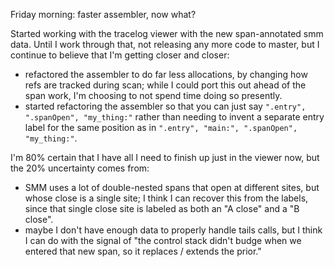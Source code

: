 Friday morning: faster assembler, now what?

Started working with the tracelog viewer with the new span-annotated smm data.
Until I work through that, not releasing any more code to master, but I
continue to believe that I'm getting closer and closer:
- refactored the assembler to do far less allocations, by changing how refs are
  tracked during scan; while I could port this out ahead of the span work, I'm
  choosing to not spend time doing so presently.
- started refactoring the assembler so that you can just say `".entry",
  ".spanOpen", "my_thing:"` rather than needing to invent a separate entry
  label for the same position as in `".entry", "main:", ".spanOpen",
  "my_thing:"`.

I'm 80% certain that I have all I need to finish up just in the viewer now, but
the 20% uncertainty comes from:
- SMM uses a lot of double-nested spans that open at different sites, but whose
  close is a single site; I think I can recover this from the labels, since
  that single close site is labeled as both an "A close" and a "B close".
- maybe I don't have enough data to properly handle tails calls, but I think I
  can do with the signal of "the control stack didn't budge when we entered
  that new span, so it replaces / extends the prior."

